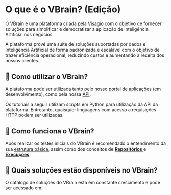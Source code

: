# O que é o VBrain? (Edição)

O VBrain é uma plataforma criada pela [Visagio](https://visagio.com.br) com o objetivo de fornecer soluções para simplificar e democratizar a aplicação de Inteligência Artificial nos negócios. 

A plataforma provê uma suíte de soluções suportadas por dados e Inteligência Artificial de forma padronizada e escalável com o objetivo de trazer eficiência operacional, reduzindo custos e aumentando a receita dos nossos clientes.

## 🚀 Como utilizar o VBrain?

A plataforma pode ser utilizada tanto pelo nosso [portal de aplicações](https://vbrain.visagio.com) \(em desenvolvimento\), como pela nossa [API](https://vbrain.visagio.com/api/v1/).

Os tutoriais a seguir utilizam _scripts_ em Python para utilização da API da plataforma. Entretanto, quaisquer linguagens com acesso a requisições HTTP podem ser utilizadas.

## 🤔 Como funciona o VBrain?

Após realizar os testes iniciais do VBrain é recomendado o entendimento da sua [estrutura básica](a-plataforma/conceitos-principais/estrutura-basica/), assim como dos conceitos de [**Repositórios** ](a-plataforma/conceitos-principais/repositorios/)e [**Execuções**](a-plataforma/conceitos-principais/execucoes/).

## 🧠 Quais soluções estão disponíveis no VBrain?

O catálogo de soluções do VBrain está em constante crescimento e pode ser acessado em:

